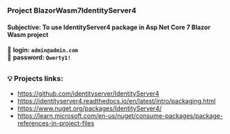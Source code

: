 ### Project BlazorWasm7IdentityServer4

#### Subjective: To use IdentityServer4 package in Asp Net Core 7 Blazor Wasm project

:memo: 
**login: `admin@admin.com`**<br>
:memo: 
**password: `Qwerty1!`**
##
### :bulb: Projects links:
- https://github.com/identityserver/IdentityServer4
- https://identityserver4.readthedocs.io/en/latest/intro/packaging.html
- https://www.nuget.org/packages/IdentityServer4/
- https://learn.microsoft.com/en-us/nuget/consume-packages/package-references-in-project-files
